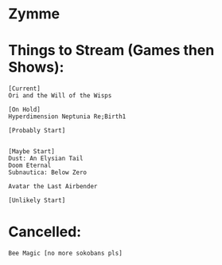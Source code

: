 # Zymme

<head> 
<link rel="shortcut icon" type="image/x-icon" href="favicon.png?">
</head>

# Things to Stream (Games then Shows):
	
	[Current]
	Ori and the Will of the Wisps

 	[On Hold]
	Hyperdimension Neptunia Re;Birth1	

	[Probably Start]
	

	[Maybe Start]
	Dust: An Elysian Tail
	Doom Eternal
	Subnautica: Below Zero
	
 	Avatar the Last Airbender

	[Unlikely Start]



# Cancelled:

	Bee Magic [no more sokobans pls]
